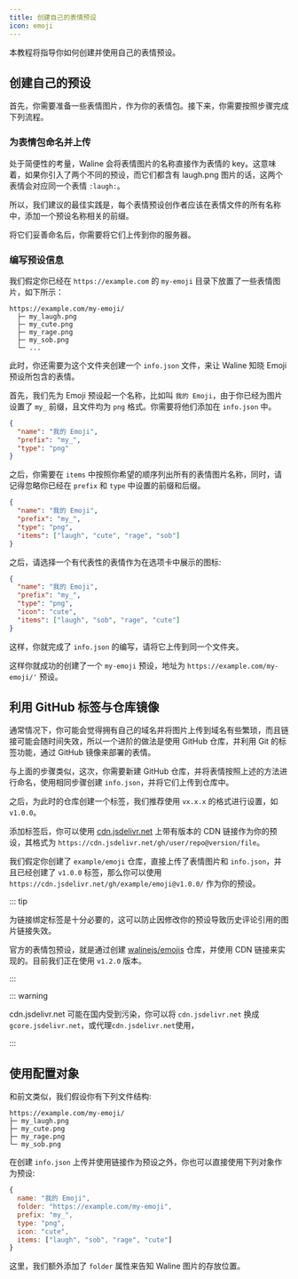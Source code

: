 ```yaml
---
title: 创建自己的表情预设
icon: emoji
---
```


本教程将指导你如何创建并使用自己的表情预设。

<!-- more -->

## 创建自己的预设

首先，你需要准备一些表情图片，作为你的表情包。接下来，你需要按照步骤完成下列流程。

### 为表情包命名并上传

处于简便性的考量，Waline 会将表情图片的名称直接作为表情的 key。这意味着，如果你引入了两个不同的预设，而它们都含有 laugh.png 图片的话，这两个表情会对应同一个表情 `:laugh:`。

所以，我们建议的最佳实践是，每个表情预设创作者应该在表情文件的所有名称中，添加一个预设名称相关的前缀。

将它们妥善命名后，你需要将它们上传到你的服务器。

### 编写预设信息

我们假定你已经在 `https://example.com` 的 `my-emoji` 目录下放置了一些表情图片，如下所示：

```
https://example.com/my-emoji/
  ├─ my_laugh.png
  ├─ my_cute.png
  ├─ my_rage.png
  ├─ my_sob.png
  └─ ...
```

此时，你还需要为这个文件夹创建一个 `info.json` 文件，来让 Waline 知晓 Emoji 预设所包含的表情。

首先，我们先为 Emoji 预设起一个名称，比如叫 `我的 Emoji`，由于你已经为图片设置了 `my_` 前缀，且文件均为 `png` 格式。你需要将他们添加在 `info.json` 中。

```json
{
  "name": "我的 Emoji",
  "prefix": "my_",
  "type": "png"
}
```

之后，你需要在 `items` 中按照你希望的顺序列出所有的表情图片名称，同时，请记得忽略你已经在 `prefix` 和 `type` 中设置的前缀和后缀。

```json
{
  "name": "我的 Emoji",
  "prefix": "my_",
  "type": "png",
  "items": ["laugh", "cute", "rage", "sob"]
}
```

之后，请选择一个有代表性的表情作为在选项卡中展示的图标:

```json
{
  "name": "我的 Emoji",
  "prefix": "my_",
  "type": "png",
  "icon": "cute",
  "items": ["laugh", "sob", "rage", "cute"]
}
```

这样，你就完成了 `info.json` 的编写，请将它上传到同一个文件夹。

这样你就成功的创建了一个 `my-emoji` 预设，地址为 `https://example.com/my-emoji/'` 预设。

## 利用 GitHub 标签与仓库镜像

通常情况下，你可能会觉得拥有自己的域名并将图片上传到域名有些繁琐，而且链接可能会随时间失效，所以一个进阶的做法是使用 GitHub 仓库，并利用 Git 的标签功能，通过 GitHub 镜像来部署的表情。

与上面的步骤类似，这次，你需要新建 GitHub 仓库，并将表情按照上述的方法进行命名，使用相同步骤创建 `info.json`，并将它们上传到仓库中。

之后，为此时的仓库创建一个标签，我们推荐使用 `vx.x.x` 的格式进行设置，如 `v1.0.0`。

添加标签后，你可以使用 [cdn.jsdelivr.net](https://www.jsdelivr.com/) 上带有版本的 CDN 链接作为你的预设，其格式为 `https://cdn.jsdelivr.net/gh/user/repo@version/file`。

我们假定你创建了 `example/emoji` 仓库，直接上传了表情图片和 `info.json`，并且已经创建了 `v1.0.0` 标签，那么你可以使用 `https://cdn.jsdelivr.net/gh/example/emoji@v1.0.0/` 作为你的预设。

::: tip

为链接绑定标签是十分必要的，这可以防止因修改你的预设导致历史评论引用的图片链接失效。

官方的表情包预设，就是通过创建 [walinejs/emojis](https://github.com/walinejs/emojis) 仓库，并使用 CDN 链接来实现的。目前我们正在使用 `v1.2.0` 版本。

:::

::: warning

 cdn.jsdelivr.net 可能在国内受到污染，你可以将 `cdn.jsdelivr.net` 换成 `gcore.jsdelivr.net`，或代理`cdn.jsdelivr.net`使用，

:::

## 使用配置对象

和前文类似，我们假设你有下列文件结构:

```
https://example.com/my-emoji/
├─ my_laugh.png
├─ my_cute.png
├─ my_rage.png
└─ my_sob.png
```

在创建 `info.json` 上传并使用链接作为预设之外，你也可以直接使用下列对象作为预设:

```js
{
  name: "我的 Emoji",
  folder: "https://example.com/my-emoji",
  prefix: "my_",
  type: "png",
  icon: "cute",
  items: ["laugh", "sob", "rage", "cute"]
}
```

这里，我们额外添加了 `folder` 属性来告知 Waline 图片的存放位置。
